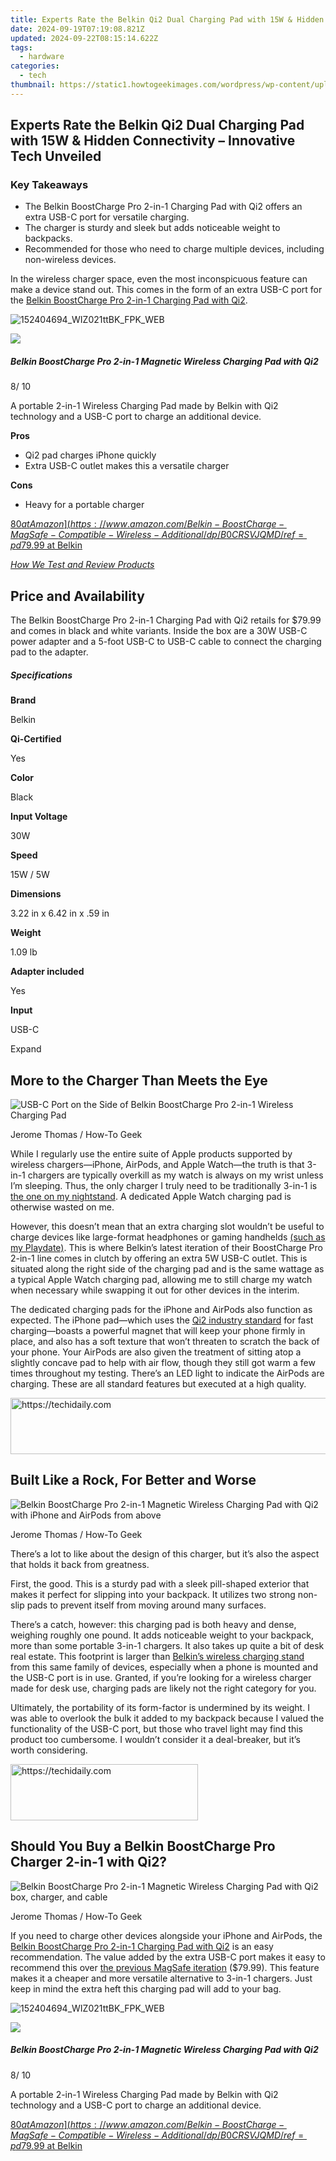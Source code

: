 ```yaml
---
title: Experts Rate the Belkin Qi2 Dual Charging Pad with 15W & Hidden Connectivity – Innovative Tech Unveiled
date: 2024-09-19T07:19:08.821Z
updated: 2024-09-22T08:15:14.622Z
tags:
  - hardware
categories:
  - tech
thumbnail: https://static1.howtogeekimages.com/wordpress/wp-content/uploads/wm/2024/07/53736376406_189f0bed6f_o-1.jpg
---
```


## Experts Rate the Belkin Qi2 Dual Charging Pad with 15W & Hidden Connectivity – Innovative Tech Unveiled

### Key Takeaways

* The Belkin BoostCharge Pro 2-in-1 Charging Pad with Qi2 offers an extra USB-C port for versatile charging.
* The charger is sturdy and sleek but adds noticeable weight to backpacks.
* Recommended for those who need to charge multiple devices, including non-wireless devices.

 In the wireless charger space, even the most inconspicuous feature can make a device stand out. This comes in the form of an extra USB-C port for the [Belkin BoostCharge Pro 2-in-1 Charging Pad with Qi2](https://belkin.evyy.net/c/156932/2005571/3736?subId1=htgboostchargeproreview&u=https%3A%2F%2Fwww.belkin.com%2F2-in-1-magnetic-wireless-charging-pad-with-qi2-15w%2FP-WIZ021.html).

![152404694_WIZ021ttBK_FPK_WEB](https://static1.howtogeekimages.com/wordpress/wp-content/uploads/2024/07/152404694_wiz021ttbk_fpk_web.jpeg) 

![](https://static1.howtogeekimages.com/wordpresshttps://static0.howtogeekimages.com/wordpress/wp-content/uploads/2024/01/htg-rec-2024-2000-1.png) 

#####  Belkin BoostCharge Pro 2-in-1 Magnetic Wireless Charging Pad with Qi2

8/ 10 

A portable 2-in-1 Wireless Charging Pad made by Belkin with Qi2 technology and a USB-C port to charge an additional device.

**Pros** 
* Qi2 pad charges iPhone quickly
* Extra USB-C outlet makes this a versatile charger

**Cons** 
* Heavy for a portable charger

[$80 at Amazon](https://www.amazon.com/Belkin-BoostCharge-MagSafe-Compatible-Wireless-Additional/dp/B0CRSVJQMD/ref=pd%5Fci%5Fmcx%5Fpspc%5Fdp%5Fd%5F2%5Ft%5F1?pd%5Frd%5Fw=65Zoe&content-id=amzn1.sym.568f3b6b-5aad-4bfd-98ee-d827f03151e4&pf%5Frd%5Fp=568f3b6b-5aad-4bfd-98ee-d827f03151e4&pf%5Frd%5Fr=WWDH4H2PN8FJWH510Z1Z&pd%5Frd%5Fwg=ZiG5r&pd%5Frd%5Fr=0fefa7dd-c93b-4e8b-bf76-0c5a466c1e55&pd%5Frd%5Fi=B0CRSVJQMD&th=1&tag=hotoge-20&ascsubtag=UUhtgUeUpU2003930&asc%5Frefurl=https%3A%2F%2Fwww.howtogeek.com%2Fbelkin-boostcharge-pro-2-in-1-charging-pad-with-qi2-review%2F&asc%5Fcampaign=Authority) [$79.99 at Belkin](https://belkin.evyy.net/c/156932/2005571/3736?subId1=htgboostchargeproreview&u=https%3A%2F%2Fwww.belkin.com%2F2-in-1-magnetic-wireless-charging-pad-with-qi2-15w%2FP-WIZ021.html) 

[_How We Test and Review Products_](https://vp-tips.techidaily.com/swiftly-move-data-fast-and-reliable-methods-to-direct-files-onto-your-computer/)

##  Price and Availability

 The Belkin BoostCharge Pro 2-in-1 Charging Pad with Qi2 retails for $79.99 and comes in black and white variants. Inside the box are a 30W USB-C power adapter and a 5-foot USB-C to USB-C cable to connect the charging pad to the adapter.

#####  Specifications

**Brand** 

 Belkin 

**Qi-Certified** 

 Yes 

**Color** 

 Black 

**Input Voltage** 

 30W 

**Speed** 

 15W / 5W 

**Dimensions** 

 3.22 in x 6.42 in x .59 in 

**Weight** 

 1.09 lb 

**Adapter included** 

 Yes 

**Input** 

 USB-C 

Expand 

##  More to the Charger Than Meets the Eye

![USB-C Port on the Side of Belkin BoostCharge Pro 2-in-1 Wireless Charging Pad](https://static1.howtogeekimages.com/wordpress/wp-content/uploads/wm/2024/07/53736709424_736c7e76d4_o.jpg) 

Jerome Thomas / How-To Geek

 While I regularly use the entire suite of Apple products supported by wireless chargers—iPhone, AirPods, and Apple Watch—the truth is that 3-in-1 chargers are typically overkill as my watch is always on my wrist unless I’m sleeping. Thus, the only charger I truly need to be traditionally 3-in-1 is [the one on my nightstand](https://ios-unlock.techidaily.com/how-to-make-the-most-of-your-apple-iphone-se-lock-screen-with-notifications-by-drfone-ios/). A dedicated Apple Watch charging pad is otherwise wasted on me.

 However, this doesn’t mean that an extra charging slot wouldn’t be useful to charge devices like large-format headphones or gaming handhelds [(such as my Playdate)](https://www.howtogeek.com/i-love-my-switch-but-i-prefer-this-handheld-for-quick-gaming-sessions/). This is where Belkin’s latest iteration of their BoostCharge Pro 2-in-1 line comes in clutch by offering an extra 5W USB-C outlet. This is situated along the right side of the charging pad and is the same wattage as a typical Apple Watch charging pad, allowing me to still charge my watch when necessary while swapping it out for other devices in the interim.

 The dedicated charging pads for the iPhone and AirPods also function as expected. The iPhone pad—which uses the [Qi2 industry standard](https://youtube-zero.techidaily.com/ed-fake-following-fiasco-avoiding-illusory-supporters-in-social-media-space/) for fast charging—boasts a powerful magnet that will keep your phone firmly in place, and also has a soft texture that won’t threaten to scratch the back of your phone. Your AirPods are also given the treatment of sitting atop a slightly concave pad to help with air flow, though they still got warm a few times throughout my testing. There’s an LED light to indicate the AirPods are charging. These are all standard features but executed at a high quality.

<!-- affiliate ads begin -->
<a href="https://imp.i357552.net/c/5597632/1030129/11832" target="_top" id="1030129">
  <img src="//a.impactradius-go.com/display-ad/11832-1030129" border="0" alt="https://techidaily.com" width="720" height="90"/>
</a>
<img height="0" width="0" src="https://imp.i357552.net/i/5597632/1030129/11832" style="position:absolute;visibility:hidden;" border="0" />
<!-- affiliate ads end -->

##  Built Like a Rock, For Better and Worse

![Belkin BoostCharge Pro 2-in-1 Magnetic Wireless Charging Pad with Qi2 with iPhone and AirPods from above](https://static1.howtogeekimages.com/wordpress/wp-content/uploads/wm/2024/07/53736573613_37a0b0319d_o.jpg) 

Jerome Thomas / How-To Geek

 There’s a lot to like about the design of this charger, but it’s also the aspect that holds it back from greatness.

 First, the good. This is a sturdy pad with a sleek pill-shaped exterior that makes it perfect for slipping into your backpack. It utilizes two strong non-slip pads to prevent itself from moving around many surfaces.

 There’s a catch, however: this charging pad is both heavy and dense, weighing roughly one pound. It adds noticeable weight to your backpack, more than some portable 3-in-1 chargers. It also takes up quite a bit of desk real estate. This footprint is larger than [Belkin’s wireless charging stand](https://techtrends.techidaily.com/ultimate-guide-resolving-facetimes-dark-display-issues/) from this same family of devices, especially when a phone is mounted and the USB-C port is in use. Granted, if you’re looking for a wireless charger made for desk use, charging pads are likely not the right category for you.

 Ultimately, the portability of its form-factor is undermined by its weight. I was able to overlook the bulk it added to my backpack because I valued the functionality of the USB-C port, but those who travel light may find this product too cumbersome. I wouldn’t consider it a deal-breaker, but it’s worth considering.

<!-- affiliate ads begin -->
<a href="https://aligracehair.sjv.io/c/5597632/2135400/19272" target="_top" id="2135400">
  <img src="//a.impactradius-go.com/display-ad/19272-2135400" border="0" alt="https://techidaily.com" width="300" height="90"/>
</a>
<img height="0" width="0" src="https://aligracehair.sjv.io/i/5597632/2135400/19272" style="position:absolute;visibility:hidden;" border="0" />
<!-- affiliate ads end -->

##  Should You Buy a Belkin BoostCharge Pro Charger 2-in-1 with Qi2?

![Belkin BoostCharge Pro 2-in-1 Magnetic Wireless Charging Pad with Qi2 box, charger, and cable](https://static1.howtogeekimages.com/wordpress/wp-content/uploads/wm/2024/07/53736376376_f8fbab30b3_o.jpg) 

Jerome Thomas / How-To Geek

 If you need to charge other devices alongside your iPhone and AirPods, the [Belkin BoostCharge Pro 2-in-1 Charging Pad with Qi2](https://belkin.evyy.net/c/156932/2005571/3736?subId1=htgboostchargeproreview&u=https%3A%2F%2Fwww.belkin.com%2F2-in-1-magnetic-wireless-charging-pad-with-qi2-15w%2FP-WIZ021.html) is an easy recommendation. The value added by the extra USB-C port makes it easy to recommend this over [the previous MagSafe iteration](https://on-screen-recording.techidaily.com/in-2024-capturing-your-browsing-journey-top-2023-web-recorder-software/) ($79.99). This feature makes it a cheaper and more versatile alternative to 3-in-1 chargers. Just keep in mind the extra heft this charging pad will add to your bag.

![152404694_WIZ021ttBK_FPK_WEB](https://static1.howtogeekimages.com/wordpress/wp-content/uploads/2024/07/152404694_wiz021ttbk_fpk_web.jpeg) 

![](https://static1.howtogeekimages.com/wordpresshttps://static0.howtogeekimages.com/wordpress/wp-content/uploads/2024/01/htg-rec-2024-2000-1.png) 

#####  Belkin BoostCharge Pro 2-in-1 Magnetic Wireless Charging Pad with Qi2

8/ 10 

A portable 2-in-1 Wireless Charging Pad made by Belkin with Qi2 technology and a USB-C port to charge an additional device.

[$80 at Amazon](https://www.amazon.com/Belkin-BoostCharge-MagSafe-Compatible-Wireless-Additional/dp/B0CRSVJQMD/ref=pd%5Fci%5Fmcx%5Fpspc%5Fdp%5Fd%5F2%5Ft%5F1?pd%5Frd%5Fw=65Zoe&content-id=amzn1.sym.568f3b6b-5aad-4bfd-98ee-d827f03151e4&pf%5Frd%5Fp=568f3b6b-5aad-4bfd-98ee-d827f03151e4&pf%5Frd%5Fr=WWDH4H2PN8FJWH510Z1Z&pd%5Frd%5Fwg=ZiG5r&pd%5Frd%5Fr=0fefa7dd-c93b-4e8b-bf76-0c5a466c1e55&pd%5Frd%5Fi=B0CRSVJQMD&th=1&tag=hotoge-20&ascsubtag=UUhtgUeUpU2003930&asc%5Frefurl=https%3A%2F%2Fwww.howtogeek.com%2Fbelkin-boostcharge-pro-2-in-1-charging-pad-with-qi2-review%2F&asc%5Fcampaign=Authority) [$79.99 at Belkin](https://belkin.evyy.net/c/156932/2005571/3736?subId1=htgboostchargeproreview&u=https%3A%2F%2Fwww.belkin.com%2F2-in-1-magnetic-wireless-charging-pad-with-qi2-15w%2FP-WIZ021.html)

<ins class="adsbygoogle"
     style="display:block"
     data-ad-format="autorelaxed"
     data-ad-client="ca-pub-7571918770474297"
     data-ad-slot="1223367746"></ins>

<ins class="adsbygoogle"
     style="display:block"
     data-ad-client="ca-pub-7571918770474297"
     data-ad-slot="8358498916"
     data-ad-format="auto"
     data-full-width-responsive="true"></ins>



